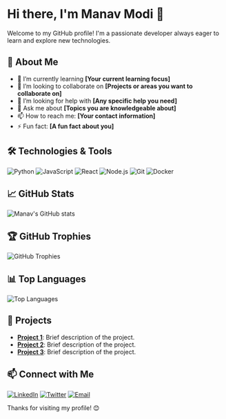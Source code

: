 # Hi there, I'm Manav Modi 👋

Welcome to my GitHub profile! I'm a passionate developer always eager to learn and explore new technologies.

## 🚀 About Me

- 🌱 I’m currently learning **[Your current learning focus]**
- 👯 I’m looking to collaborate on **[Projects or areas you want to collaborate on]**
- 🤔 I’m looking for help with **[Any specific help you need]**
- 💬 Ask me about **[Topics you are knowledgeable about]**
- 📫 How to reach me: **[Your contact information]**
- ⚡ Fun fact: **[A fun fact about you]**

## 🛠️ Technologies & Tools

![Python](https://img.shields.io/badge/-Python-3776AB?logo=python&logoColor=ffffff)
![JavaScript](https://img.shields.io/badge/-JavaScript-F7DF1E?logo=javascript&logoColor=000000)
![React](https://img.shields.io/badge/-React-61DAFB?logo=react&logoColor=000000)
![Node.js](https://img.shields.io/badge/-Node.js-339933?logo=node.js&logoColor=ffffff)
![Git](https://img.shields.io/badge/-Git-F05032?logo=git&logoColor=ffffff)
![Docker](https://img.shields.io/badge/-Docker-2496ED?logo=docker&logoColor=ffffff)

## 📈 GitHub Stats

![Manav's GitHub stats](https://github-readme-stats.vercel.app/api?username=manavnmodi111&show_icons=true&theme=radical)

## 🏆 GitHub Trophies

![GitHub Trophies](https://github-profile-trophy.vercel.app/?username=manavnmodi111&theme=radical)

## 📊 Top Languages

![Top Languages](https://github-readme-stats.vercel.app/api/top-langs/?username=manavnmodi111&layout=compact&theme=radical)

## 🌟 Projects

- [**Project 1**](https://github.com/manavnmodi111/project1): Brief description of the project.
- [**Project 2**](https://github.com/manavnmodi111/project2): Brief description of the project.
- [**Project 3**](https://github.com/manavnmodi111/project3): Brief description of the project.

## 📫 Connect with Me

[![LinkedIn](https://img.shields.io/badge/-LinkedIn-0A66C2?logo=linkedin&logoColor=ffffff)](https://www.linkedin.com/in/manavnmodi111)
[![Twitter](https://img.shields.io/badge/-Twitter-1DA1F2?logo=twitter&logoColor=ffffff)](https://twitter.com/manavnmodi111)
[![Email](https://img.shields.io/badge/-Email-D14836?logo=gmail&logoColor=ffffff)](mailto:manavnmodi@gmail.com.com)

Thanks for visiting my profile! 😊
